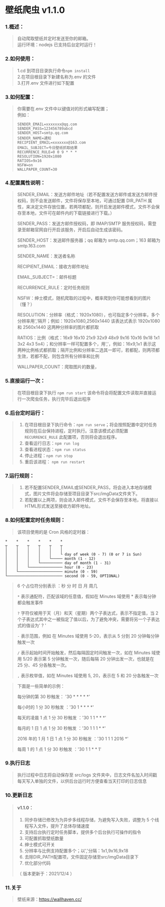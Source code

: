 # 壁纸爬虫 v1.1.0

### 1.概述：

> 自动爬取壁纸并定时发送至你的邮箱。  
> 运行环境：nodejs
> 已支持后台定时运行！

### 2.如何使用：

> 1.cd 到项目目录执行命令`npm install`  
> 2.在项目根目录下新建名称为.env 的文件  
> 3.打开.env 文件进行如下配置

### 3.如何配置：

> 你需要在.env 文件中以键值对的形式编写配置；  
> 例如：
>
> ```
> SENDER_EMAIL=xxxxxxx@qq.com
> SENDER_PASS=123456789abcd
> SENDER_HOST=smtp.qq.com
> SENDER_NAME=通知
> RECIPIENT_EMAIL=xxxxxxx@163.com
> EMAIL_SUBJECT=今日壁纸抓取结果
> RECURRENCE_RULE=0 0 9 * * *
> RESOLUTION=1920x1080
> RATIOS=9x16
> NSFW=on
> WALLPAPER_COUNT=30
> ```

### 4.配置属性说明：

> SENDER_EMAIL：发送方邮件地址（若不配置发送方邮件或发送方邮件授权码，则不会发送邮件，文件将保存至本地，可通过配置 DIR_PATH 属性，来决定文件存放位置，若两项都配，则开启发送邮件模式，文件不会保存至本地，文件可在邮件内的下载链接进行下载。）
>
> SENDER_PASS：发送方邮件授权码，即 IMAP/SMTP 服务授权码，需登录至邮箱官网自行开启该服务，开启后自动生成该密码。
>
> SENDER_HOST：发送邮件服务器；qq 邮箱为 smtp.qq.com；163 邮箱为 smtp.163.com
>
> SENDER_NAME：发送者名称
>
> RECIPIENT_EMAIL：接收方邮件地址
>
> EMAIL_SUBJECT=：邮件标题
>
> RECURRENCE_RULE：定时任务规则
>
> NSFW：绅士模式，随机爬取的过程中，概率爬到你可能想看到的图片（懂？）
>
> RESOLUTION：分辨率（格式：1920x1080），也可指定多个分辨率，多个分辨率用','隔开；例如：1920x1080,2560x1440 该表达式表示 1920x1080 和 2560x1440 这两种分辨率的图片都抓取
> 
> RATIOS：比例（格式：16x9 16x10 21x9 32x9 48x9 9x16 10x16 9x18 1x1 3x2 4x3 5x4）；和分辨率一样可配置多个，用','，例如：16x9,1x1 表示这两种比例格式都抓取；隔开比例和分辨率二选其一即可，若都配，则两项都生效，若都不配，则包含所有分辨率和比例  
> 
> WALLPAPER_COUNT：爬取图片的数量，

### 5.直接运行一次：

> 在项目根目录下执行 `npm run start` 该命令将会将配置文件读取并直接运行一次爬虫任务，执行完毕后退出程序

### 6.后台定时运行：

> 1. 在项目根目录下执行命令：`npm run serve`；将会按照配置中定时任务规则在后台保持进程，定时执行。注意该模式必须配置`RECURRENCE_RULE` 此配置项，否则将会退出程序。
> 2. 查看运行日志：`npm run log`
> 3. 查看进程状态：`npm run status`
> 4. 停止进程：`npm run stop`
> 5. 重启该进程： `npm run restart`

### 7.运行规则： 
> 1. 若不配置SENDER_EMAIL或SENDER_PASS，将会进入本地存储模式，图片文件将会存储至项目目录下src/imgData文件夹下。
> 2. 若配置以上两项，则会进入邮件模式，文件不会保存至本地，将直接以HTML形式发送至接收方邮件地址。

### 8.如何配置定时任务规则：

> 该项目使用的是 Cron 风格的定时器：

```
*    *    *    *    *    *
┬    ┬    ┬    ┬    ┬    ┬
│    │    │    │    │    │
│    │    │    │    │    └ day of week (0 - 7) (0 or 7 is Sun)
│    │    │    │    └───── month (1 - 12)
│    │    │    └────────── day of month (1 - 31)
│    │    └─────────────── hour (0 - 23)
│    └──────────────────── minute (0 - 59)
└───────────────────────── second (0 - 59, OPTIONAL)
```

> 6 个占位符分别表示 ：秒 分 时 日 月 周几
>
> `*` 表示通配符，匹配该域的任意值，假如在 Minutes 域使用 \* 表示每分钟都会触发事件
>
> `?` 字符仅被用于天（月）和天（星期）两个子表达式，表示不指定值，当 2 个子表达式其中之一被指定了值以后，为了避免冲突，需要将另一个子表达式的值设为' ? '
>
> `-` 表示范围，例如 在 Minutes 域使用 5-20，表示从 5 分到 20 分钟每分钟触发一次
>
> `/` 表示起始时间开始触发，然后每隔固定时间触发一次，如在 Minutes 域使用 5/20 表示第 5 分钟触发一次，随后每隔 20 分钟出发一次，也就是在 25 分、45 分各触发一次。
>
> `,` 表示枚举值，如在 Minutes 域使用 5, 20，表示在 5 和 20 分各触发一次

> 下面是一些简单的示例：
>
> 每分钟的第 30 秒触发： '30 \* \* \* \* \*'
>
> 每小时的 1 分 30 秒触发 ：'30 1 \* \* \* \*'
>
> 每天的凌晨 1 点 1 分 30 秒触发 ：'30 1 1 \* \* \*'
>
> 每月的 1 日 1 点 1 分 30 秒触发 ：'30 1 1 1 \* \*'
>
> 2016 年的 1 月 1 日 1 点 1 分 30 秒触发 ：'30 1 1 1 2016 \*'
>
> 每周 1 的 1 点 1 分 30 秒触发 ：'30 1 1 \* \* 1'

### 9.执行日志

> 执行过程中日志将自动保存至 src/logs 文件夹中，日志文件名加入时间戳每天写入单独的文件，以供后台运行时方便查看当天打印的日志信息

### 10.更新日志

> #### v1.1.0：
>
> 1. 同步存储已修改为为异步多线程存储，为避免写入失败，调整为 5 个线程写入文件，提升了总体存储速度
> 2. 支持后台执行定时任务脚本，提供多个后台执行可操作的指令
> 3. 可配置抓取壁纸数量
> 4. 绅士模式可开关
> 5. 分辨率与比例支持配置多个；以','分隔：1x1,9x16,9x18
> 6. 去除DIR_PATH配置项，文件固定存储至src/imgData目录下
> 7. 优化部分代码
>
> （ 版本更新于：2021/12/4 ）

### 11.关于

> 壁纸来源：https://wallhaven.cc/
